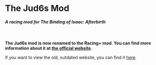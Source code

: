 # The Jud6s Mod
##### A racing mod for The Binding of Isaac: Afterbirth

<br />

**The Jud6s mod is now renamed to the Racing+ mod. You can find more information about it at [the official website](https://isaacracing.net).**

If you want to view the old, outdated website, you can find it [here](https://zamiell.github.io/jud6s/).
